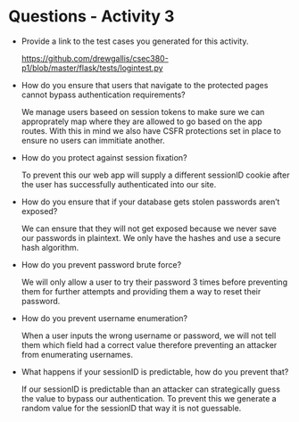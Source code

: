 # Questions - Activity 3

- Provide a link to the test cases you generated for this activity.

	https://github.com/drewgallis/csec380-p1/blob/master/flask/tests/logintest.py
	
- How do you ensure that users that navigate to the protected pages cannot bypass authentication requirements?

	We manage users baseed on session tokens to make sure we can approprately map where they are allowed to go based on the app routes. With this in mind we also have CSFR protections set in place to ensure no users can immitiate another.
	
- How do you protect against session fixation?

	To prevent this our web app will supply a different sessionID cookie after the user has successfully authenticated into our site.
- How do you ensure that if your database gets stolen passwords aren’t exposed?

	We can ensure that they will not get exposed because we never save our passwords in plaintext. We only have the hashes and use a secure hash algorithm.
	
- How do you prevent password brute force?

	We will only allow a user to try their password 3 times before preventing them for further attempts and providing them a way to reset their password.
	
- How do you prevent username enumeration?

	When a user inputs the wrong username or password, we will not tell them which field had a correct value therefore preventing an attacker from enumerating usernames.
	
- What happens if your sessionID is predictable, how do you prevent that?

	If our sessionID is predictable than an attacker can strategically guess the value to bypass our authentication. To prevent this we generate a random value for the sessionID that way it is not guessable.
